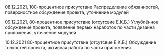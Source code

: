 08.12.2021, 100-процентное присутствие
Распределение обязанностей, поверхностное обсуждение проекта, уточнение модулей 

09.12.2021, 80-процентное присутствие (отсутсвие Е.К.Б.)
Углублённое обсуждение проекта, появление первых наработок по части дизайна приложения, уточнение модулей

10.12.2021 80-процентное присутствие (отсутсвие Е.К.Б.)
Обсуждение тонкостей проекта, активная работа по части приложения
